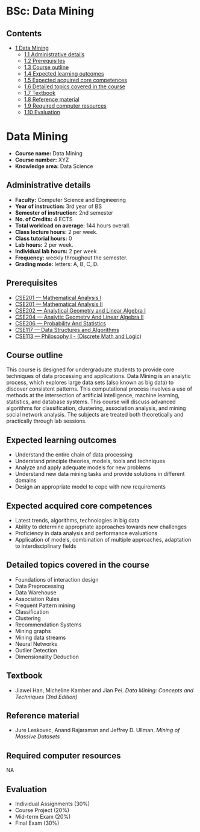 






BSc: Data Mining
================






Contents
--------


* [1 Data Mining](#Data_Mining)
	+ [1.1 Administrative details](#Administrative_details)
	+ [1.2 Prerequisites](#Prerequisites)
	+ [1.3 Course outline](#Course_outline)
	+ [1.4 Expected learning outcomes](#Expected_learning_outcomes)
	+ [1.5 Expected acquired core competences](#Expected_acquired_core_competences)
	+ [1.6 Detailed topics covered in the course](#Detailed_topics_covered_in_the_course)
	+ [1.7 Textbook](#Textbook)
	+ [1.8 Reference material](#Reference_material)
	+ [1.9 Required computer resources](#Required_computer_resources)
	+ [1.10 Evaluation](#Evaluation)



Data Mining
===========


* **Course name:** Data Mining
* **Course number:** XYZ
* **Knowledge area:** Data Science


Administrative details
----------------------


* **Faculty:** Computer Science and Engineering
* **Year of instruction:** 3rd year of BS
* **Semester of instruction:** 2nd semester
* **No. of Credits:** 4 ECTS
* **Total workload on average:** 144 hours overall.
* **Class lecture hours:** 2 per week.
* **Class tutorial hours:** 0
* **Lab hours:** 2 per week.
* **Individual lab hours:** 2 per week
* **Frequency:** weekly throughout the semester.
* **Grading mode:** letters: A, B, C, D.


Prerequisites
-------------


* [CSE201 — Mathematical Analysis I](https://eduwiki.innopolis.university/index.php/BSc:_Mathematical_Analysis_I)
* [CSE201 — Mathematical Analysis II](https://eduwiki.innopolis.university/index.php/BSc:_Mathematical_Analysis_II)
* [CSE202 — Analytical Geometry and Linear Algebra I](https://eduwiki.innopolis.university/index.php/BSc:_Analytic_Geometry_And_Linear_Algebra_I)
* [CSE204 — Analytic Geometry And Linear Algebra II](https://eduwiki.innopolis.university/index.php/BSc:_Analytic_Geometry_And_Linear_Algebra_II)
* [CSE206 — Probability And Statistics](https://eduwiki.innopolis.university/index.php/BSc:_Probability_And_Statistics)
* [CSE117 — Data Structures and Algorithms](https://eduwiki.innopolis.university/index.php/BSc:_Data_Structures_Algorithms)
* [CSE113 — Philosophy I - (Discrete Math and Logic)](https://eduwiki.innopolis.university/index.php/BSc:Logic_and_Discrete_Mathematics)


Course outline
--------------


This course is designed for undergraduate students to provide core techniques of data processing and applications. Data Mining is an analytic process, which explores large data sets (also known as big data) to discover consistent patterns. This computational process involves a use of methods at the intersection of artificial intelligence, machine learning, statistics, and database systems. This course will discuss advanced algorithms for classification, clustering, association analysis, and mining social network analysis. The subjects are treated both theoretically and practically through lab sessions.



Expected learning outcomes
--------------------------


* Understand the entire chain of data processing
* Understand principle theories, models, tools and techniques
* Analyze and apply adequate models for new problems
* Understand new data mining tasks and provide solutions in different domains
* Design an appropriate model to cope with new requirements


Expected acquired core competences
----------------------------------


* Latest trends, algorithms, technologies in big data
* Ability to determine appropriate approaches towards new challenges
* Proficiency in data analysis and performance evaluations
* Application of models, combination of multiple approaches, adaptation to interdisciplinary fields


Detailed topics covered in the course
-------------------------------------


* Foundations of interaction design
* Data Preprocessing
* Data Warehouse
* Association Rules
* Frequent Pattern mining
* Classification
* Clustering
* Recommendation Systems
* Mining graphs
* Mining data streams
* Neural Networks
* Outlier Detection
* Dimensionality Deduction


Textbook
--------


* Jiawei Han, Micheline Kamber and Jian Pei. *Data Mining: Concepts and Techniques (3nd Edition)*


Reference material
------------------


* Jure Leskovec, Anand Rajaraman and Jeffrey D. Ullman. *Mining of Massive Datasets*


Required computer resources
---------------------------


NA



Evaluation
----------


* Individual Assignments (30%)
* Course Project (20%)
* Mid-term Exam (20%)
* Final Exam (30%)










